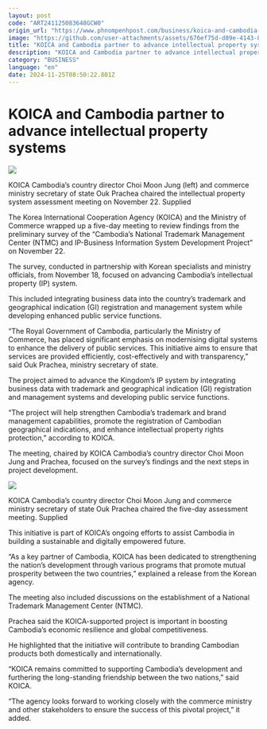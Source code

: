 ```yaml
---
layout: post
code: "ART241125083648GCW0"
origin_url: "https://www.phnompenhpost.com/business/koica-and-cambodia-partner-to-advance-intellectual-property-systems"
image: "https://github.com/user-attachments/assets/676ef75d-d89e-4143-8878-42f437907c4f"
title: "KOICA and Cambodia partner to advance intellectual property systems"
description: "​​KOICA and Cambodia partner to advance intellectual property systems​"
category: "BUSINESS"
language: "en"
date: 2024-11-25T08:50:22.801Z
---
```


# KOICA and Cambodia partner to advance intellectual property systems

![](https://github.com/user-attachments/assets/6aa76602-1dcb-4c2e-a153-1619353b036c)

KOICA Cambodia’s country director Choi Moon Jung (left) and commerce ministry secretary of state Ouk Prachea chaired the intellectual property system assessment meeting on November 22. Supplied

The Korea International Cooperation Agency (KOICA) and the Ministry of Commerce wrapped up a five-day meeting to review findings from the preliminary survey of the “Cambodia’s National Trademark Management Center (NTMC) and IP-Business Information System Development Project” on November 22.

The survey, conducted in partnership with Korean specialists and ministry officials, from November 18, focused on advancing Cambodia’s intellectual property (IP) system. 

This included integrating business data into the country’s trademark and geographical indication (GI) registration and management system while developing enhanced public service functions.

“The Royal Government of Cambodia, particularly the Ministry of Commerce, has placed significant emphasis on modernising digital systems to enhance the delivery of public services. This initiative aims to ensure that services are provided efficiently, cost-effectively and with transparency,” said Ouk Prachea, ministry secretary of state.

The project aimed to advance the Kingdom’s IP system by integrating business data with trademark and geographical indication (GI) registration and management systems and developing public service functions. 

“The project will help strengthen Cambodia’s trademark and brand management capabilities, promote the registration of Cambodian geographical indications, and enhance intellectual property rights protection,” according to KOICA. 

The meeting, chaired by KOICA Cambodia’s country director Choi Moon Jung and Prachea, focused on the survey’s findings and the next steps in project development. 

![](https://github.com/user-attachments/assets/498a0ac7-2268-44b7-a9e3-717ed6c1ef26)

KOICA Cambodia’s country director Choi Moon Jung and commerce ministry secretary of state Ouk Prachea chaired the five-day assessment meeting. Supplied

This initiative is part of KOICA’s ongoing efforts to assist Cambodia in building a sustainable and digitally empowered future. 

“As a key partner of Cambodia, KOICA has been dedicated to strengthening the nation’s development through various programs that promote mutual prosperity between the two countries,” explained a release from the Korean agency.

The meeting also included discussions on the establishment of a National Trademark Management Center (NTMC). 

Prachea said the KOICA-supported project is important in boosting Cambodia’s economic resilience and global competitiveness. 

He highlighted that the initiative will contribute to branding Cambodian products both domestically and internationally.

“KOICA remains committed to supporting Cambodia’s development and furthering the long-standing friendship between the two nations,” said KOICA.

“The agency looks forward to working closely with the commerce ministry and other stakeholders to ensure the success of this pivotal project,” it added.